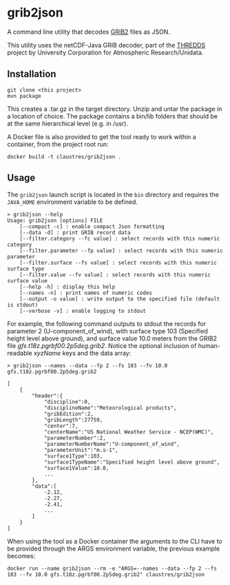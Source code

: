 grib2json
=========

A command line utility that decodes [GRIB2](http://en.wikipedia.org/wiki/GRIB) files as JSON.

This utility uses the netCDF-Java GRIB decoder, part of the [THREDDS](https://github.com/Unidata/thredds) project
by University Corporation for Atmospheric Research/Unidata.

Installation
------------

```
git clone <this project>
mvn package
```

This creates a .tar.gz in the target directory. Unzip and untar the package in a location of choice.
The package contains a bin/lib folders that should be at the same hierarchical level (e.g. in /usr).

A Docker file is also provided to get the tool ready to work within a container, from the project root run:
```
docker build -t claustres/grib2json .
```

Usage
-----

The `grib2json` launch script is located in the `bin` directory and requires the `JAVA_HOME` environment
variable to be defined.

```
> grib2json --help
Usage: grib2json [options] FILE
	[--compact -c] : enable compact Json formatting
	[--data -d] : print GRIB record data
	[--filter.category --fc value] : select records with this numeric category
	[--filter.parameter --fp value] : select records with this numeric parameter
	[--filter.surface --fs value] : select records with this numeric surface type
	[--filter.value --fv value] : select records with this numeric surface value
	[--help -h] : display this help
	[--names -n] : print names of numeric codes
	[--output -o value] : write output to the specified file (default is stdout)
	[--verbose -v] : enable logging to stdout
```

For example, the following command outputs to stdout the records for parameter 2 (U-component_of_wind), with
surface type 103 (Specified height level above ground), and surface value 10.0 meters from the GRIB2 file
_gfs.t18z.pgrbf00.2p5deg.grib2_. Notice the optional inclusion of human-readable _xyzName_ keys and the data array:

```
> grib2json --names --data --fp 2 --fs 103 --fv 10.0 gfs.t18z.pgrbf00.2p5deg.grib2

[
    {
        "header":{
            "discipline":0,
            "disciplineName":"Meteorological products",
            "gribEdition":2,
            "gribLength":27759,
            "center":7,
            "centerName":"US National Weather Service - NCEP(WMC)",
            "parameterNumber":2,
            "parameterNumberName":"U-component_of_wind",
            "parameterUnit":"m.s-1",
            "surface1Type":103,
            "surface1TypeName":"Specified height level above ground",
            "surface1Value":10.0,
            ...
        },
        "data":[
            -2.12,
            -2.27,
            -2.41,
            ...
        ]
    }
]
```

When using the tool as a Docker container the arguments to the CLI have to be provided through the ARGS environment variable, the previous example becomes:
```
docker run --name grib2json --rm -e "ARGS=--names --data --fp 2 --fs 103 --fv 10.0 gfs.t18z.pgrbf00.2p5deg.grib2" claustres/grib2json
```